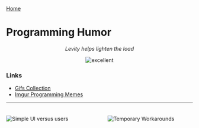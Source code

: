 [Home](../)

# Programming Humor

<p align="center">
<i>Levity helps lighten the load</i>
</p>

<p align="center">
  <img src="../assets/gifs/excellent.gif" alt="excellent" style="max-width: 30%;">
</P>

### Links

- [Gifs Collection](GifsGalore.md)
- [Imgur Programming Memes](https://imgur.com/search/score?q=programming+memes)

<hr>

<img style="padding-top:20px;"  src="../assets/images/simpleUI-cats.png" alt="Simple UI versus users" style="max-width: 100%;">

  <img style="padding-top:20px;"  src="../assets/images/dontreaddocumentation.jpeg" alt="" style="max-width: 100%;">

<img style="padding-top:20px;" src="../assets/images/QuickSideProject.jpeg" alt="" style="max-width: 100%;">

  <img style="padding-top:20px;"  src="../assets/images/NewProjectOneMonthLater.jpg" alt="" style="max-width: 100%;">

  <img style="padding-top:20px;"  src="../assets/images/RealProblem.jpg" alt="" style="max-width: 100%;">

  <img style="padding-top:20px;"  src="../assets/images/KillingBugsInCode.jpg" alt="" style="max-width: 100%;">

  <img style="padding-top:20px;"  src="../assets/images/CodeWorksOnFirstGo.jpg" alt="" style="max-width: 100%;">

  <img style="padding-top:20px;"  src="../assets/images/Focus.jpg" alt="" style="max-width: 100%;">

  <img style="padding-top:20px;"  src="../assets/images/BugInTheTest.jpeg" alt="" style="max-width: 100%;">

  <img style="padding-top:20px;"  src="../assets/images/automation.png" alt="" style="max-width: 100%;">

  <img style="padding-top:20px;"  src="../assets/images/ClownCoder.jpeg" alt="" style="max-width: 100%;">

  <img style="padding-top:20px;"  src="../assets/images/InternsCode.png" alt="" style="max-width: 100%;">

  <img style="padding-top:20px;"  src="../assets/images/CodeComments.jpeg" alt="" style="max-width: 100%;">

  <img style="padding-top:20px;"  src="../assets/images/CodeMaintainer.jpeg" alt="" style="max-width: 100%;">

  <img style="padding-top:20px;"  src="../assets/images/CodeRuns.jpeg" alt="" style="max-width: 100%;">

  <img style="padding-top:20px;"  src="../assets/images/CopyPaste.jpeg" alt="" style="max-width: 100%;">

  <img style="padding-top:20px;"  src="../assets/images/DBAdminsBarJoke.jpeg" alt="" style="max-width: 100%;">

  <img style="padding-top:20px;"  src="../assets/images/GetRidOfAllTheSoftware.jpeg" alt="" style="max-width: 100%;">

  <img style="padding-top:20px;"  src="../assets/images/GooglingProgrammers.jpeg" alt="" style="max-width: 100%;">

  <img style="padding-top:20px;"  src="../assets/images/HonestCoding.jpeg" alt="" style="max-width: 100%;">

  <img style="padding-top:20px;"  src="../assets/images/Learning.jpeg" alt="" style="max-width: 100%;">

  <img style="padding-top:20px;"  src="../assets/images/MessOfAProgram.jpeg" alt="" style="max-width: 100%;">

  <img style="padding-top:20px;"  src="../assets/images/myCodeDoingWhatItIsSupposedTo.jpeg" alt="" style="max-width: 100%;">

  <img style="padding-top:20px;"  src="../assets/images/ProgrammerMemes.jpeg" alt="" style="max-width: 100%;">

  <img style="padding-top:20px;"  src="../assets/images/RecognizingUrOwnCode.jpeg" alt="" style="max-width: 100%;">

  <img style="padding-top:20px;"  src="../assets/images/Recursion.jpeg" alt="" style="max-width: 100%;">

  <img style="padding-top:20px;"  src="../assets/images/tooAfraidToCompile.png" alt="" style="max-width: 100%;">

  <img style="padding-top:20px;"  src="../assets/images/tempworkarounds.jpg" alt="Temporary Workarounds" style="max-width: 100%;">

  <img style="padding-top:20px;"  src="../assets/images/HatingOnOthersCode.jpg" alt="" style="max-width: 100%;">

  <!-- <img style="padding-top:20px;"  src=".." alt="" style="max-width: 100%;"> -->

  <!-- <img style="padding-top:20px;"  src=".." alt="" style="max-width: 100%;"> -->

  <!-- <img style="padding-top:20px;"  src=".." alt="" style="max-width: 100%;"> -->

  <!-- <img style="padding-top:20px;"  src=".." alt="" style="max-width: 100%;"> -->

  <!-- <img style="padding-top:20px;"  src=".." alt="" style="max-width: 100%;"> -->

  <!-- <img style="padding-top:20px;"  src=".." alt="" style="max-width: 100%;"> -->

  <!-- <img style="padding-top:20px;"  src=".." alt="" style="max-width: 100%;"> -->

  <!-- <img style="padding-top:20px;"  src=".." alt="" style="max-width: 100%;"> -->

